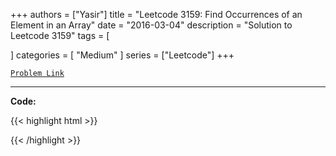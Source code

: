 
+++
authors = ["Yasir"]
title = "Leetcode 3159: Find Occurrences of an Element in an Array"
date = "2016-03-04"
description = "Solution to Leetcode 3159"
tags = [
    
]
categories = [
    "Medium"
]
series = ["Leetcode"]
+++



[`Problem Link`](https://leetcode.com/problems/find-occurrences-of-an-element-in-an-array/description/)

---

**Code:**

{{< highlight html >}}

{{< /highlight >}}

